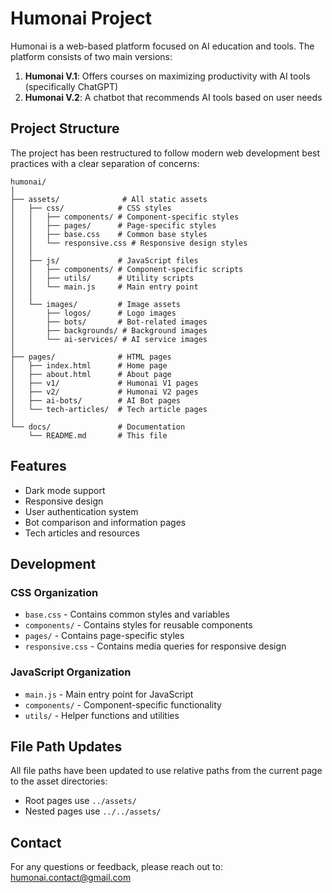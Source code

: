 # Humonai Project

Humonai is a web-based platform focused on AI education and tools. The platform consists of two main versions:

1. **Humonai V.1**: Offers courses on maximizing productivity with AI tools (specifically ChatGPT)
2. **Humonai V.2**: A chatbot that recommends AI tools based on user needs

## Project Structure

The project has been restructured to follow modern web development best practices with a clear separation of concerns:

```
humonai/
│
├── assets/              # All static assets
│   ├── css/            # CSS styles
│   │   ├── components/ # Component-specific styles
│   │   ├── pages/      # Page-specific styles
│   │   ├── base.css    # Common base styles
│   │   └── responsive.css # Responsive design styles
│   │
│   ├── js/             # JavaScript files
│   │   ├── components/ # Component-specific scripts
│   │   ├── utils/      # Utility scripts
│   │   └── main.js     # Main entry point
│   │
│   └── images/         # Image assets
│       ├── logos/      # Logo images
│       ├── bots/       # Bot-related images
│       ├── backgrounds/ # Background images
│       └── ai-services/ # AI service images
│
├── pages/              # HTML pages
│   ├── index.html      # Home page
│   ├── about.html      # About page
│   ├── v1/             # Humonai V1 pages
│   ├── v2/             # Humonai V2 pages
│   ├── ai-bots/        # AI Bot pages
│   └── tech-articles/  # Tech article pages
│
└── docs/               # Documentation
    └── README.md       # This file
```

## Features

- Dark mode support
- Responsive design
- User authentication system
- Bot comparison and information pages
- Tech articles and resources

## Development

### CSS Organization

- `base.css` - Contains common styles and variables
- `components/` - Contains styles for reusable components
- `pages/` - Contains page-specific styles
- `responsive.css` - Contains media queries for responsive design

### JavaScript Organization

- `main.js` - Main entry point for JavaScript
- `components/` - Component-specific functionality
- `utils/` - Helper functions and utilities

## File Path Updates

All file paths have been updated to use relative paths from the current page to the asset directories:

- Root pages use `../assets/`
- Nested pages use `../../assets/`

## Contact

For any questions or feedback, please reach out to: humonai.contact@gmail.com
